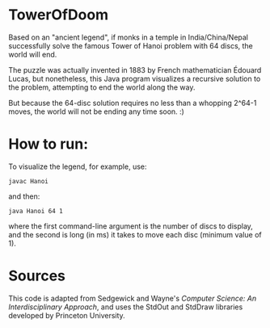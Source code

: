# TowerOfDoom
Based on an "ancient legend", if monks in a temple in India/China/Nepal successfully solve the famous Tower of Hanoi problem with 64 discs, the world will end. 

The puzzle was actually invented in 1883 by French mathematician Édouard Lucas, but nonetheless, this Java program visualizes a recursive solution to the problem, attempting to end the world along the way. 

But because the 64-disc solution requires no less than a whopping 2^64-1 moves, the world will not be ending any time soon. :)

# How to run:

To visualize the legend, for example, use: 

    javac Hanoi
    
and then:

    java Hanoi 64 1
    
where the first command-line argument is the number of discs to display, and the second is long (in ms) it takes to move each disc (minimum value of 1). 

# Sources

This code is adapted from Sedgewick and Wayne's *Computer Science: An Interdisciplinary Approach*, and uses the StdOut and StdDraw libraries developed by Princeton University.


